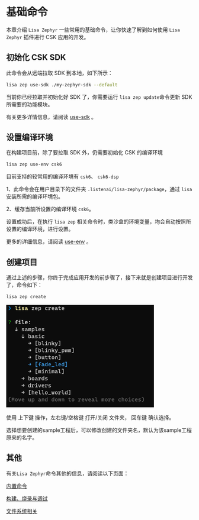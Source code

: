 # 基础命令
本章介绍 `Lisa Zephyr` 一些常用的基础命令，让你快速了解到如何使用 `Lisa Zephyr` 插件进行 CSK 应用的开发。

## 初始化 CSK SDK
此命令会从远端拉取 SDK 到本地，如下所示：
```bash
lisa zep use-sdk ./my-zephyr-sdk --default
```
当前你已经拉取并初始化好 SDK 了，你需要运行 ```lisa zep update```命令更新 SDK 所需要的功能模块。

有关更多详情信息，请阅读 [use-sdk](../lisa_plugin_zephyr/command_detail.md#use-sdk) 。

## 设置编译环境
在构建项目前，除了要拉取 SDK 外，仍需要初始化 CSK 的编译环境

```bash
lisa zep use-env csk6
```

目前支持的较常用的编译环境有 `csk6`、 `csk6-dsp`

1、此命令会在用户目录下的文件夹 `.listenai/lisa-zephyr/package`，通过 `lisa` 安装所需的编译环境包。

2、缓存当前所设置的编译环境 `csk6`。

设置成功后，在执行 `lisa zep` 相关命令时，类沙盒的环境变量，均会自动按照所设置的编译环境，进行设置。

更多的详细信息，请阅读 [use-env](../lisa_plugin_zephyr/command_detail.md#use-env) 。

## 创建项目
通过上述的步骤，你终于完成应用开发的前步骤了，接下来就是创建项目进行开发了，命令如下：

```bash
lisa zep create
```




![image](./images/create_1.png)

使用 上下键 操作，左右键/空格键 打开/关闭 文件夹， 回车键 确认选择。

选择想要创建的sample工程后，可以修改创建的文件夹名，默认为该sample工程原来的名字。

## 其他

有关`Lisa Zephyr`命令其他的信息，请阅读以下页面：

[内置命令](../lisa_plugin_zephyr/command_detail.md)

[构建、烧录与调试](../lisa_plugin_zephyr/build_flash_debug.md)

[文件系统相关](../lisa_plugin_zephyr/filesystem.md)
